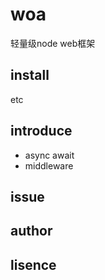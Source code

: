 # woa
轻量级node web框架

## install

etc

## introduce
- async await
- middleware

## issue

## author

## lisence

